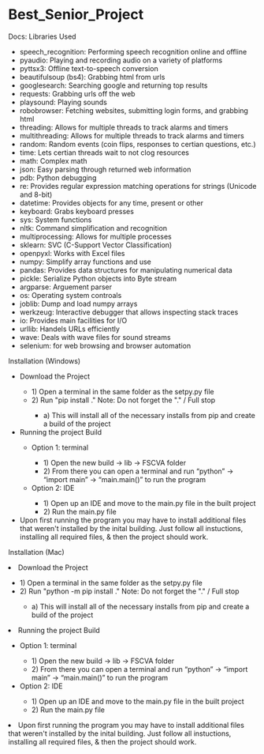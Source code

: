 # Best_Senior_Project

Docs:
Libraries Used

<ul>
    <li>speech_recognition: Performing speech recognition online and offline</li>
    <li>pyaudio: Playing and recording audio on a variety of platforms</li>
    <li>pyttsx3: Offline text-to-speech conversion</li>
    <li>beautifulsoup (bs4): Grabbing html from urls</li>
    <li>googlesearch: Searching google and returning top results</li>
    <li>requests: Grabbing urls off the web</li>
    <li>playsound: Playing sounds</li>
    <li>robobrowser: Fetching websites, submitting login forms, and grabbing html</li>
    <li>threading: Allows for multiple threads to track alarms and timers</li>
    <li>multithreading: Allows for multiple threads to track alarms and timers</li>
    <li>random: Random events (coin flips, responses to certian questions, etc.)</li>
    <li>time: Lets certian threads wait to not clog resources</li>
    <li>math: Complex math</li>
    <li>json: Easy parsing through returned web information</li>
    <li>pdb: Python debugging</li>
    <li>re: Provides regular expression matching operations for strings (Unicode and 8-bit)</li>
    <li>datetime: Provides objects for any time, present or other</li>
    <li>keyboard: Grabs keyboard presses</li>
    <li>sys: System functions</li>
    <li>nltk: Command simplification and recognition</li>
    <li>multiprocessing: Allows for multiple processes</li>
    <li>sklearn: SVC (C-Support Vector Classification)</li>
    <li>openpyxl: Works with Excel files</li>
    <li>numpy: Simplify array functions and use</li>
    <li>pandas: Provides data structures for manipulating numerical data</li>
    <li>pickle: Serialize Python objects into Byte stream</li>
    <li>argparse: Arguement parser</li>
    <li>os: Operating system controals</li>
    <li>joblib: Dump and load numpy arrays</li>
    <li>werkzeug: Interactive debugger that allows inspecting stack traces</li>
    <li>io: Provides main facilities for I/O</li>
    <li>urllib: Handels URLs efficiently</li>
    <li>wave: Deals with wave files for sound streams</li>
    <li>selenium: for web browsing and browser automation</li>
</ul>

Installation (Windows)

<ul>
<li>Download the Project</li>
    <ul>
    <li>1) Open a terminal in the same folder as the setpy.py file</li>
    <li>2) Run "pip install ." Note: Do not forget the "." / Full stop</li>
        <ul>
        <li>a) This will install all of the necessary installs from pip and create a build of the project</li>
        </ul>
    </ul>
<li>Running the project Build</li>
    <ul>
    <li>Option 1: terminal</li>
    <ul>
        <li>1) Open the new build -> lib -> FSCVA folder</li>
        <li>2) From there you can open a terminal and run “python” -> “import main” -> “main.main()” to run the program</li>
    </ul>
    <li>Option 2: IDE</li>
    <ul>
        <li>1) Open up an IDE and move to the main.py file in the built project</li>
        <li>2) Run the main.py file</li>
    </ul>
    </ul>
    <li>Upon first running the program you may have to install additional files that weren't installed by the inital building. Just follow all instuctions, installing all required files, & then the project should work.</li>
</ul>

Installation (Mac)

<li>Download the Project</li>
    <ul>
    <li>1) Open a terminal in the same folder as the setpy.py file</li>
    <li>2) Run "python -m pip install ." Note: Do not forget the "." / Full stop</li>
        <ul>
        <li>a) This will install all of the necessary installs from pip and create a build of the project</li>
        </ul>
    </ul>
<li>Running the project Build</li>
    <ul>
    <li>Option 1: terminal</li>
    <ul>
        <li>1) Open the new build -> lib -> FSCVA folder</li>
        <li>2) From there you can open a terminal and run “python” -> “import main” -> “main.main()” to run the program</li>
    </ul>
    <li>Option 2: IDE</li>
    <ul>
        <li>1) Open up an IDE and move to the main.py file in the built project</li>
        <li>2) Run the main.py file</li>
    </ul>
    </ul>
    <li>Upon first running the program you may have to install additional files that weren't installed by the inital building. Just follow all instuctions, installing all required files, & then the project should work.</li>
</ul>

